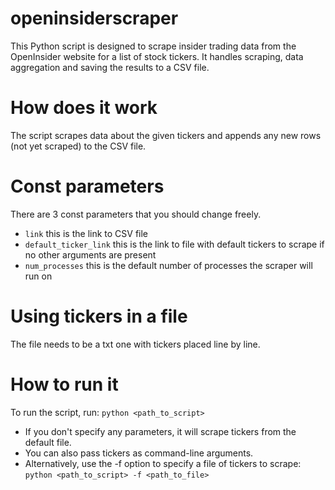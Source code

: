 # openinsiderscraper

This Python script is designed to scrape insider trading data from the OpenInsider website for a list of stock tickers. It handles scraping, data aggregation and saving the results to a CSV file.

# How does it work

The script scrapes data about the given tickers and appends any new rows (not yet scraped) to the CSV file.

# Const parameters

There are 3 const parameters that you should change freely.
- ```link``` this is the link to CSV file
- ```default_ticker_link``` this is the link to file with default tickers to scrape if no other arguments are present
- ```num_processes``` this is the default number of processes the scraper will run on

# Using tickers in a file

The file needs to be a txt one with tickers placed line by line.

# How to run it

To run the script, run: ```python <path_to_script>```
- If you don't specify any parameters, it will scrape tickers from the default file.
- You can also pass tickers as command-line arguments.
- Alternatively, use the -f option to specify a file of tickers to scrape: ```python <path_to_script> -f <path_to_file>```


